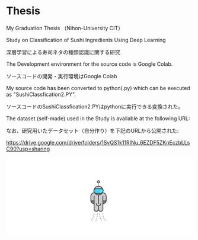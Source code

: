 # Thesis
My Graduation Thesis （Nihon-University CIT）



Study on Classification of Sushi Ingredients Using Deep Learning

深層学習による寿司ネタの種類認識に関する研究

The Development  environment for the source code is Google Colab.

ソースコードの開発・実行環境はGoogle Colab

My source code has been converted to python(.py) which can be executed as "SushiClassfication2.PY".

ソースコードのSushiClassfication2.PYはpythonに実行できる変換された。

The dataset (self-made) used in the Study is available at the following URL:

なお、研究用いたデータセット（自分作り）を下記のURLから公開された:

https://drive.google.com/drive/folders/1SvQS1k11RINu_6EZDF5ZKnEczbLLsC90?usp=sharing


![astronaut Made By jianliming2](https://github.com/AozakiHayate/Thesis-/blob/main/astronaut.svg)
